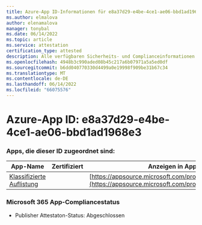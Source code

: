 ```yaml
---
title: Azure-App ID-Informationen für e8a37d29-e4be-4ce1-ae06-bbd1ad1968e3
ms.author: elmalova
author: elenamalova
manager: tonybal
ms.date: 06/14/2022
ms.topic: article
ms.service: attestation
certification_type: attested
description: Alle verfügbaren Sicherheits- und Complianceinformationen für e8a37d29-e4be-4ce1-ae06-bbd1ad1968e3.
ms.openlocfilehash: 4948b3c990aded08b45c217a6b07971a5a5ed0df
ms.sourcegitcommit: b6dd040770330d4499a0e19998f909be31b67c34
ms.translationtype: MT
ms.contentlocale: de-DE
ms.lasthandoff: 06/14/2022
ms.locfileid: "66075576"
---
```

# <a name="azure-app-id-e8a37d29-e4be-4ce1-ae06-bbd1ad1968e3"></a>Azure-App ID: e8a37d29-e4be-4ce1-ae06-bbd1ad1968e3


### <a name="apps-associated-with-this-id"></a>Apps, die dieser ID zugeordnet sind:
| **App-Name** | **Zertifiziert** | **Anzeigen in AppSource** |
|--------------|---------------|-----------------------|
| [Klassifizierte Auflistung](../forward/WA200004155.md) |  | [https://appsource.microsoft.com/product/office/WA200004155](https://appsource.microsoft.com/product/office/WA200004155) |

### <a name="microsoft-365-app-compliance-status"></a>Microsoft 365 App-Compliancestatus
- Publisher Attestaton-Status: Abgeschlossen
